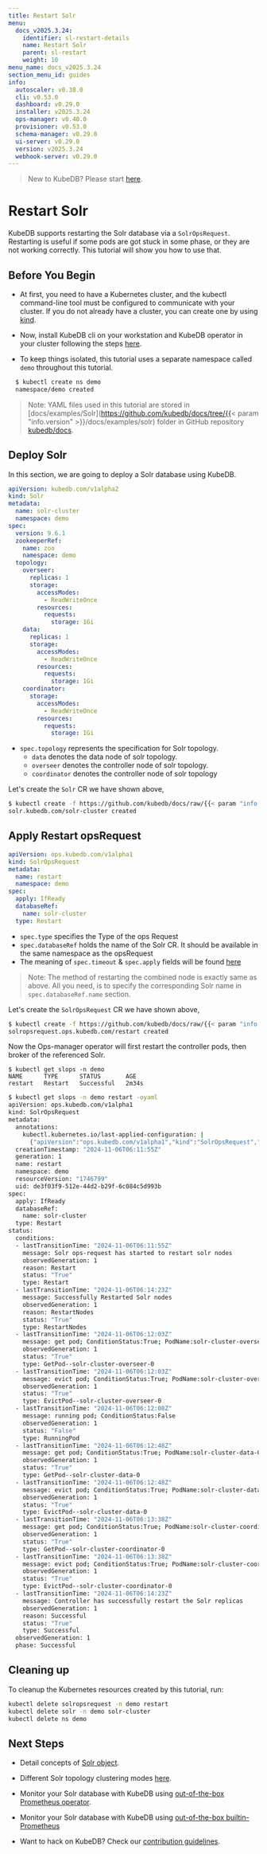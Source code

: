 ```yaml
---
title: Restart Solr
menu:
  docs_v2025.3.24:
    identifier: sl-restart-details
    name: Restart Solr
    parent: sl-restart
    weight: 10
menu_name: docs_v2025.3.24
section_menu_id: guides
info:
  autoscaler: v0.38.0
  cli: v0.53.0
  dashboard: v0.29.0
  installer: v2025.3.24
  ops-manager: v0.40.0
  provisioner: v0.53.0
  schema-manager: v0.29.0
  ui-server: v0.29.0
  version: v2025.3.24
  webhook-server: v0.29.0
---
```


> New to KubeDB? Please start [here](/docs/v2025.3.24/README).

# Restart Solr

KubeDB supports restarting the Solr database via a `SolrOpsRequest`. Restarting is useful if some pods are got stuck in some phase, or they are not working correctly. This tutorial will show you how to use that.

## Before You Begin

- At first, you need to have a Kubernetes cluster, and the kubectl command-line tool must be configured to communicate with your cluster. If you do not already have a cluster, you can create one by using [kind](https://kind.sigs.k8s.io/docs/user/quick-start/).

- Now, install KubeDB cli on your workstation and KubeDB operator in your cluster following the steps [here](/docs/v2025.3.24/setup/README).

- To keep things isolated, this tutorial uses a separate namespace called `demo` throughout this tutorial.

```bash
  $ kubectl create ns demo
  namespace/demo created
  ```

> Note: YAML files used in this tutorial are stored in [docs/examples/Solr](https://github.com/kubedb/docs/tree/{{< param "info.version" >}}/docs/examples/solr) folder in GitHub repository [kubedb/docs](https://github.com/kubedb/docs).

## Deploy Solr

In this section, we are going to deploy a Solr database using KubeDB.

```yaml
apiVersion: kubedb.com/v1alpha2
kind: Solr
metadata:
  name: solr-cluster
  namespace: demo
spec:
  version: 9.6.1
  zookeeperRef:
    name: zoo
    namespace: demo
  topology:
    overseer:
      replicas: 1
      storage:
        accessModes:
          - ReadWriteOnce
        resources:
          requests:
            storage: 1Gi
    data:
      replicas: 1
      storage:
        accessModes:
          - ReadWriteOnce
        resources:
          requests:
            storage: 1Gi
    coordinator:
      storage:
        accessModes:
          - ReadWriteOnce
        resources:
          requests:
            storage: 1Gi

```

- `spec.topology` represents the specification for Solr topology.
    - `data` denotes the data node of solr topology.
    - `overseer` denotes the controller node of solr topology.
    - `coordinator` denotes the controller node of solr topology

Let's create the `Solr` CR we have shown above,

```bash
$ kubectl create -f https://github.com/kubedb/docs/raw/{{< param "info.version" >}}/docs/examples/Sslr/restart/solr-cluster.yaml
solr.kubedb.com/solr-cluster created
```

## Apply Restart opsRequest

```yaml
apiVersion: ops.kubedb.com/v1alpha1
kind: SolrOpsRequest
metadata:
  name: restart
  namespace: demo
spec:
  apply: IfReady
  databaseRef:
    name: solr-cluster
  type: Restart
```

- `spec.type` specifies the Type of the ops Request
- `spec.databaseRef` holds the name of the Solr CR. It should be available in the same namespace as the opsRequest
- The meaning of `spec.timeout` & `spec.apply` fields will be found [here](/docs/v2025.3.24/guides/solr/concepts/solropsrequests#spectimeout)

> Note: The method of restarting the combined node is exactly same as above. All you need, is to specify the corresponding Solr name in `spec.databaseRef.name` section.

Let's create the `SolrOpsRequest` CR we have shown above,

```bash
$ kubectl create -f https://github.com/kubedb/docs/raw/{{< param "info.version" >}}/docs/examples/solr/restart/ops.yaml
solropsrequest.ops.kubedb.com/restart created
```

Now the Ops-manager operator will first restart the controller pods, then broker of the referenced Solr.

```shell
$ kubectl get slops -n demo
NAME      TYPE      STATUS       AGE
restart   Restart   Successful   2m34s
````

```bash
$ kubectl get slops -n demo restart -oyaml
apiVersion: ops.kubedb.com/v1alpha1
kind: SolrOpsRequest
metadata:
  annotations:
    kubectl.kubernetes.io/last-applied-configuration: |
      {"apiVersion":"ops.kubedb.com/v1alpha1","kind":"SolrOpsRequest","metadata":{"annotations":{},"name":"restart","namespace":"demo"},"spec":{"apply":"IfReady","databaseRef":{"name":"solr-cluster"},"type":"Restart"}}
  creationTimestamp: "2024-11-06T06:11:55Z"
  generation: 1
  name: restart
  namespace: demo
  resourceVersion: "1746799"
  uid: de3f03f9-512e-44d2-b29f-6c084c5d993b
spec:
  apply: IfReady
  databaseRef:
    name: solr-cluster
  type: Restart
status:
  conditions:
  - lastTransitionTime: "2024-11-06T06:11:55Z"
    message: Solr ops-request has started to restart solr nodes
    observedGeneration: 1
    reason: Restart
    status: "True"
    type: Restart
  - lastTransitionTime: "2024-11-06T06:14:23Z"
    message: Successfully Restarted Solr nodes
    observedGeneration: 1
    reason: RestartNodes
    status: "True"
    type: RestartNodes
  - lastTransitionTime: "2024-11-06T06:12:03Z"
    message: get pod; ConditionStatus:True; PodName:solr-cluster-overseer-0
    observedGeneration: 1
    status: "True"
    type: GetPod--solr-cluster-overseer-0
  - lastTransitionTime: "2024-11-06T06:12:03Z"
    message: evict pod; ConditionStatus:True; PodName:solr-cluster-overseer-0
    observedGeneration: 1
    status: "True"
    type: EvictPod--solr-cluster-overseer-0
  - lastTransitionTime: "2024-11-06T06:12:08Z"
    message: running pod; ConditionStatus:False
    observedGeneration: 1
    status: "False"
    type: RunningPod
  - lastTransitionTime: "2024-11-06T06:12:48Z"
    message: get pod; ConditionStatus:True; PodName:solr-cluster-data-0
    observedGeneration: 1
    status: "True"
    type: GetPod--solr-cluster-data-0
  - lastTransitionTime: "2024-11-06T06:12:48Z"
    message: evict pod; ConditionStatus:True; PodName:solr-cluster-data-0
    observedGeneration: 1
    status: "True"
    type: EvictPod--solr-cluster-data-0
  - lastTransitionTime: "2024-11-06T06:13:38Z"
    message: get pod; ConditionStatus:True; PodName:solr-cluster-coordinator-0
    observedGeneration: 1
    status: "True"
    type: GetPod--solr-cluster-coordinator-0
  - lastTransitionTime: "2024-11-06T06:13:38Z"
    message: evict pod; ConditionStatus:True; PodName:solr-cluster-coordinator-0
    observedGeneration: 1
    status: "True"
    type: EvictPod--solr-cluster-coordinator-0
  - lastTransitionTime: "2024-11-06T06:14:23Z"
    message: Controller has successfully restart the Solr replicas
    observedGeneration: 1
    reason: Successful
    status: "True"
    type: Successful
  observedGeneration: 1
  phase: Successful
```

## Cleaning up

To cleanup the Kubernetes resources created by this tutorial, run:

```bash
kubectl delete solropsrequest -n demo restart
kubectl delete solr -n demo solr-cluster
kubectl delete ns demo
```

## Next Steps

- Detail concepts of [Solr object](/docs/v2025.3.24/guides/solr/concepts/solr).
- Different Solr topology clustering modes [here](/docs/v2025.3.24/guides/solr/clustering/topology_cluster).
- Monitor your Solr database with KubeDB using [out-of-the-box Prometheus operator](/docs/v2025.3.24/guides/solr/monitoring/prometheus-operator).

- Monitor your Solr database with KubeDB using [out-of-the-box builtin-Prometheus](/docs/v2025.3.24/guides/solr/monitoring/prometheus-builtin)
- Want to hack on KubeDB? Check our [contribution guidelines](/docs/v2025.3.24/CONTRIBUTING).
